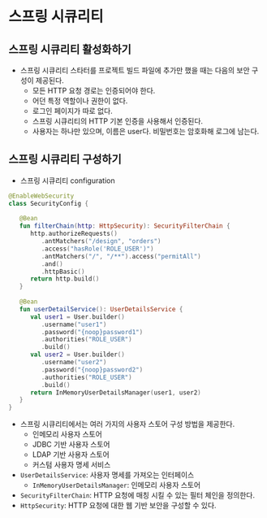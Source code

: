# 스프링 시큐리티

## 스프링 시큐리티 활성화하기

- 스프링 시큐리티 스타터를 프로젝트 빌드 파일에 추가만 했을 때는 다음의 보안 구성이 제공된다.
	- 모든 HTTP 요청 경로는 인증되어야 한다.
	- 어던 특정 역할이나 권한이 없다.
	- 로그인 페이지가 따로 없다.
	- 스프링 시큐리티의 HTTP 기본 인증을 사용해서 인증된다.
	- 사용자는 하나만 있으며, 이름은 user다. 비밀번호는 암호화해 로그에 남는다.

## 스프링 시큐리티 구성하기

- 스프링 시큐리티 configuration

```kotlin
@EnableWebSecurity  
class SecurityConfig {  
  
   @Bean  
   fun filterChain(http: HttpSecurity): SecurityFilterChain {  
      http.authorizeRequests()  
         .antMatchers("/design", "orders")  
         .access("hasRole('ROLE_USER')")  
         .antMatchers("/", "/**").access("permitAll")  
         .and()  
         .httpBasic()  
      return http.build()  
   }  
  
   @Bean  
   fun userDetailService(): UserDetailsService {  
      val user1 = User.builder()  
         .username("user1")  
         .password("{noop}password1")  
         .authorities("ROLE_USER")  
         .build()  
      val user2 = User.builder()  
         .username("user2")  
         .password("{noop}password2")  
         .authorities("ROLE_USER")  
         .build()  
      return InMemoryUserDetailsManager(user1, user2)  
   }  
}
```

- 스프링 시큐리티에서는 여러 가지의 사용자 스토어 구성 방법을 제공한다.
	- 인메모리 사용자 스토어
	- JDBC 기반 사용자 스토어
	- LDAP 기반 사용자 스토어
	- 커스텀 사용자 명세 서비스
- `UserDetailsService`: 사용자 명세를 가져오는 인터페이스
	- `InMemoryUserDetailsManager`: 인메모리 사용자 스토어
- `SecurityFilterChain`: HTTP 요청에 매칭 시킬 수 있는 필터 체인을 정의한다.
- `HttpSecurity`: HTTP 요청에 대한 웹 기반 보안을 구성할 수 있다.
